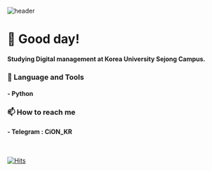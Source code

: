 ![header](https://capsule-render.vercel.app/api?type=waving&color=auto&height=250&section=header&text=CiON&fontSize=70&fontAlignY=40)
# :wave: Good day!
#### Studying Digital management at Korea University Sejong Campus.
### :wrench: Language and Tools
#### - Python
### :mailbox: How to reach me
#### - Telegram : CiON_KR

<br/>

[![Hits](https://hits.seeyoufarm.com/api/count/incr/badge.svg?url=https%3A%2F%2Fgithub.com%2FCiON-KR&count_bg=%230B83FF&title_bg=%23555555&icon=visualstudio.svg&icon_color=%23E7E7E7&title=Visit&edge_flat=false)](https://hits.seeyoufarm.com)
